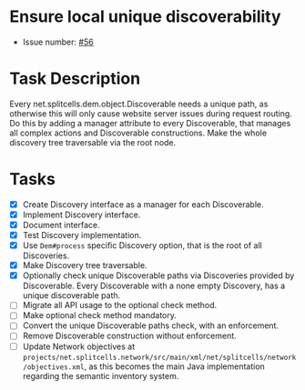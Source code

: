 # Ensure local unique discoverability
* Issue number: [\#56](https://codeberg.org/splitcells-net/net.splitcells.network.community/issues/56)
# Task Description
Every net.splitcells.dem.object.Discoverable needs a unique path,
as otherwise this will only cause website server issues during request routing.
Do this by adding a manager attribute to every Discoverable,
that manages all complex actions and Discoverable constructions.
Make the whole discovery tree traversable via the root node.
# Tasks
* [x] Create Discovery interface as a manager for each Discoverable.
* [x] Implement Discovery interface.
* [x] Document interface.
* [x] Test Discovery implementation.
* [x] Use `Dem#process` specific Discovery option, that is the root of all Discoveries.
* [x] Make Discovery tree traversable.
* [x] Optionally check unique Discoverable paths via Discoveries provided by Discoverable.
  Every Discoverable with a none empty Discovery, has a unique discoverable path.
* [ ] Migrate all API usage to the optional check method.
* [ ] Make optional check method mandatory.
* [ ] Convert the unique Discoverable paths check, with an enforcement.
* [ ] Remove Discoverable construction without enforcement.
* [ ] Update Network objectives at `projects/net.splitcells.network/src/main/xml/net/splitcells/network/objectives.xml`,
  as this becomes the main Java implementation regarding the semantic inventory system.